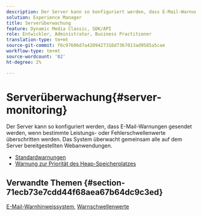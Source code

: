 ```yaml
---
description: Der Server kann so konfiguriert werden, dass E-Mail-Warnungen gesendet werden, wenn bestimmte Leistungs- oder Fehlerschwellenwerte überschritten werden. Das System überwacht gemeinsam alle auf dem Server bereitgestellten Webanwendungen.
solution: Experience Manager
title: Serverüberwachung
feature: Dynamic Media Classic, SDK/API
role: Entwickler, Administrator, Business Practitioner
translation-type: tm+mt
source-git-commit: f6c97606d7a4209427316d7367013ad9585a5cae
workflow-type: tm+mt
source-wordcount: '82'
ht-degree: 2%

---
```



# Serverüberwachung{#server-monitoring}

Der Server kann so konfiguriert werden, dass E-Mail-Warnungen gesendet werden, wenn bestimmte Leistungs- oder Fehlerschwellenwerte überschritten werden. Das System überwacht gemeinsam alle auf dem Server bereitgestellten Webanwendungen.

* [Standardwarnungen](r-standard-alerts.md)
* [Warnung zur Priorität des Heap-Speicherplatzes](c-heap-space-priority-alert.md)

## Verwandte Themen {#section-71ecb73e7cdd44f68aea67b64dc9c3ed}

[E-Mail-Warnhinweissystem](../../../../is-api/image-serving-api-ref/c-configuration-and-administration/c-server-settings/r-monitoring-and-alerting-system.md#reference-4b604b5f8b014ecca89cf55d8ebb2d39),  [Warnschwellenwerte](../../../../is-api/image-serving-api-ref/c-configuration-and-administration/c-server-settings/r-alert-thresholds.md#reference-a77d3f92f456419a878bf18782d38922)
